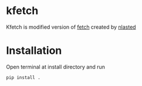 # kfetch

Kfetch is modified version of [fetch](https://github.com/nlasted/fetch) created by [nlasted](https://github.com/nlasted/)

# Installation

Open terminal at install directory and run
```
pip install .
```

